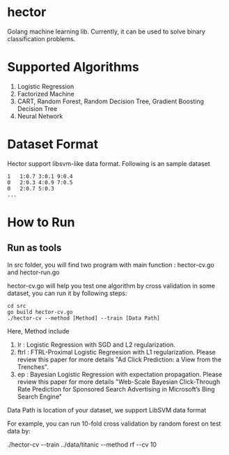 hector
======

Golang machine learning lib. Currently, it can be used to solve binary classification problems.

# Supported Algorithms

1. Logistic Regression
2. Factorized Machine
3. CART, Random Forest, Random Decision Tree, Gradient Boosting Decision Tree
4. Neural Network

# Dataset Format

Hector support libsvm-like data format. Following is an sample dataset

	1 	1:0.7 3:0.1 9:0.4
	0	2:0.3 4:0.9 7:0.5
	0	2:0.7 5:0.3
	...

# How to Run

## Run as tools

In src folder, you will find two program with main function : hector-cv.go and hector-run.go

hector-cv.go will help you test one algorithm by cross validation in some dataset, you can run it by following steps:

	cd src
	go build hector-cv.go
	./hector-cv --method [Method] --train [Data Path]

Here, Method include

1. lr : Logistic Regression with SGD and L2 regularization.
2. ftrl : FTRL-Proximal Logistic Regreesion with L1 regularization. Please review this paper for more details "Ad Click Prediction: a View from the Trenches".
3. ep : Bayesian Logistic Regression with expectation propagation. Please review this paper for more details "Web-Scale Bayesian Click-Through Rate Prediction for Sponsored Search Advertising in Microsoft’s Bing Search Engine"

Data Path is location of your dataset, we support LibSVM data format

For example, you can run 10-fold cross validation by random forest on test data by:

./hector-cv --train ../data/titanic --method rf --cv 10
